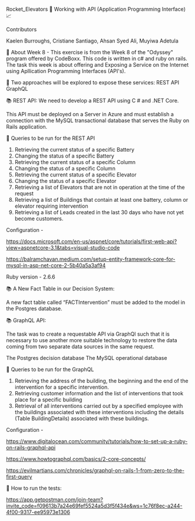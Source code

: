 Rocket_Elevators 🚀 Working with API (Application Programming Interface) 📈

Contributors

Kaelen Burroughs, Cristiane Santiago, Ahsan Syed Ali, Muyiwa Adetula

🎯 About Week 8 - This exercise is from the Week 8 of the "Odyssey" program offered by CodeBoxx. This code is written in c# and ruby on rails. The task this week is about offering and Exposing a Service on the Internet using Apllication Programming Interfaces (API's).

📌 Two approaches will be explored to expose these services:
REST API
GraphQL

📚 REST API: 
We need to develop a REST API using C # and .NET Core.

This API must be deployed on a Server in Azure and must establish a connection with the MySQL transactional database that serves the Ruby on Rails application.

📌 Queries to be run for the REST API

  1. Retrieving the current status of a specific Battery
  2. Changing the status of a specific Battery
  3. Retrieving the current status of a specific Column
  4. Changing the status of a specific Column
  5. Retrieving the current status of a specific Elevator
  6. Changing the status of a specific Elevator
  7. Retrieving a list of Elevators that are not in operation at the time of the request
  8. Retrieving a list of Buildings that contain at least one battery, column or elevator requiring intervention
  9. Retrieving a list of Leads created in the last 30 days who have not yet become customers.

  Configuration - 

  https://docs.microsoft.com/en-us/aspnet/core/tutorials/first-web-api?view=aspnetcore-3.1&tabs=visual-studio-code

  https://balramchavan.medium.com/setup-entity-framework-core-for-mysql-in-asp-net-core-2-5b40a5a3af94
                   
                   
  Ruby version - 2.6.6

  📚 A New Fact Table in our Decision System:

  A new fact table called “FACTIntervention” must be added to the model in the Postgres database.


 📚 GraphQL API:

  The task was to create a requestable API via GraphQl such that it is necessary to use another more suitable technology to restore the data coming from two  separate data sources in the same request.

  The Postgres decision database
  The MySQL operational database
  
  📌 Queries to be run for the GraphQL
  
  1. Retrieving the address of the building, the beginning and the end of the intervention for a specific intervention.
  2. Retrieving customer information and the list of interventions that took place for a specific building
  3. Retrieval of all interventions carried out by a specified employee with the buildings associated with these interventions including the details (Table           BuildingDetails) associated with these buildings.

  Configuration - 

  https://www.digitalocean.com/community/tutorials/how-to-set-up-a-ruby-on-rails-graphql-api

  https://www.howtographql.com/basics/2-core-concepts/
                
  https://evilmartians.com/chronicles/graphql-on-rails-1-from-zero-to-the-first-query
 
  📌 How to run the tests:

  https://app.getpostman.com/join-team?invite_code=f09613b7a24e69fef5524a5d3f5f434e&ws=1c76f8ec-a244-4f00-9317-ee95973e1306
  

